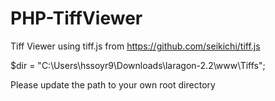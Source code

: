 # PHP-TiffViewer


Tiff Viewer using tiff.js from https://github.com/seikichi/tiff.js

$dir = "C:\Users\hssoyr9\Downloads\laragon-2.2\www\Tiffs";

Please update the path to your own root directory

